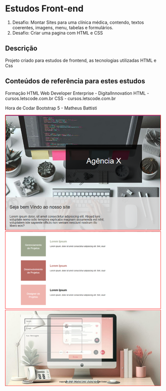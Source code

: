 # Estudos Front-end

1) Desafio: Montar Sites para uma clínica médica, contendo, textos coerentes, imagens, menu, tabelas e formulários.
2) Desafio: Criar uma pagina com HTML e CSS

## Descrição

Projeto criado para estudos de frontend, as tecnologias utilizadas HTML e Css

## Conteúdos de referência para estes estudos

Formação HTML Web Developer Enterprise - DigitalInnovation
HTML - cursos.letscode.com.br
CSS - cursos.letscode.com.br

Hora de Codar
Bootstrap 5 - Matheus Battisti

![Desafio- 2](\HORADECODAR\projeto-print\header.png)
![Desafio- 2](\HORADECODAR\projeto-print\secao.png)
![Desafio- 2](\HORADECODAR\projeto-print\forms.png)



